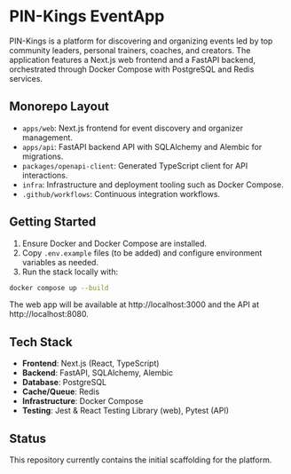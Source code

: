 # PIN-Kings EventApp

PIN-Kings is a platform for discovering and organizing events led by top community leaders, personal trainers, coaches, and creators. The application features a Next.js web frontend and a FastAPI backend, orchestrated through Docker Compose with PostgreSQL and Redis services.

## Monorepo Layout

- `apps/web`: Next.js frontend for event discovery and organizer management.
- `apps/api`: FastAPI backend API with SQLAlchemy and Alembic for migrations.
- `packages/openapi-client`: Generated TypeScript client for API interactions.
- `infra`: Infrastructure and deployment tooling such as Docker Compose.
- `.github/workflows`: Continuous integration workflows.

## Getting Started

1. Ensure Docker and Docker Compose are installed.
2. Copy `.env.example` files (to be added) and configure environment variables as needed.
3. Run the stack locally with:

```bash
docker compose up --build
```

The web app will be available at http://localhost:3000 and the API at http://localhost:8080.

## Tech Stack

- **Frontend**: Next.js (React, TypeScript)
- **Backend**: FastAPI, SQLAlchemy, Alembic
- **Database**: PostgreSQL
- **Cache/Queue**: Redis
- **Infrastructure**: Docker Compose
- **Testing**: Jest & React Testing Library (web), Pytest (API)

## Status

This repository currently contains the initial scaffolding for the platform.
